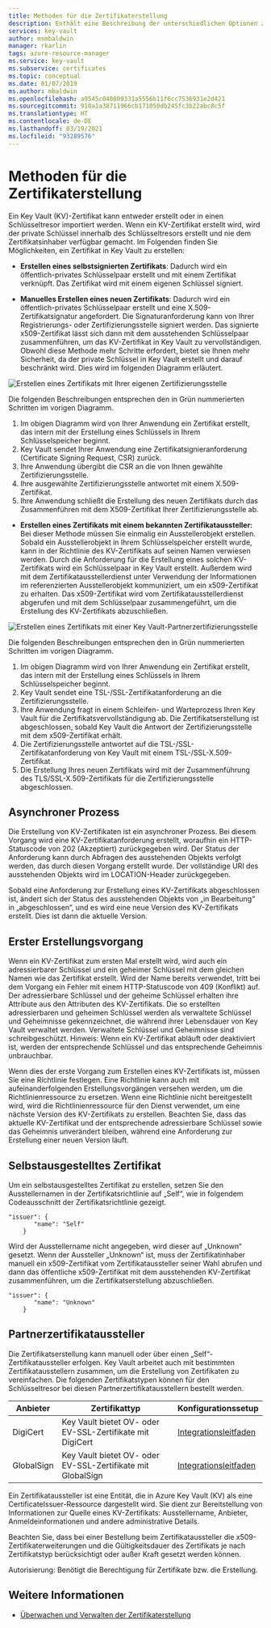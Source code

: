 ```yaml
---
title: Methoden für die Zertifikaterstellung
description: Enthält eine Beschreibung der unterschiedlichen Optionen zum Erstellen oder Importieren eines Key Vault-Zertifikats in Azure Key Vault. Es gibt mehrere Möglichkeiten, ein Key Vault-Zertifikat zu erstellen.
services: key-vault
author: msmbaldwin
manager: rkarlin
tags: azure-resource-manager
ms.service: key-vault
ms.subservice: certificates
ms.topic: conceptual
ms.date: 01/07/2019
ms.author: mbaldwin
ms.openlocfilehash: a9545c040809331a5556b11f6cc7536931e2d421
ms.sourcegitcommit: 910a1a38711966cb171050db245fc3b22abc8c5f
ms.translationtype: HT
ms.contentlocale: de-DE
ms.lasthandoff: 03/19/2021
ms.locfileid: "93289576"
---
```

# <a name="certificate-creation-methods"></a>Methoden für die Zertifikaterstellung

 Ein Key Vault (KV)-Zertifikat kann entweder erstellt oder in einen Schlüsseltresor importiert werden. Wenn ein KV-Zertifikat erstellt wird, wird der private Schlüssel innerhalb des Schlüsseltresors erstellt und nie dem Zertifikatsinhaber verfügbar gemacht. Im Folgenden finden Sie Möglichkeiten, ein Zertifikat in Key Vault zu erstellen:  

-   **Erstellen eines selbstsignierten Zertifikats**: Dadurch wird ein öffentlich-privates Schlüsselpaar erstellt und mit einem Zertifikat verknüpft. Das Zertifikat wird mit einem eigenen Schlüssel signiert.  

-    **Manuelles Erstellen eines neuen Zertifikats**: Dadurch wird ein öffentlich-privates Schlüsselpaar erstellt und eine X.509-Zertifikatsignatur angefordert. Die Signaturanforderung kann von Ihrer Registrierungs- oder Zertifizierungsstelle signiert werden. Das signierte x509-Zertifikat lässt sich dann mit dem ausstehenden Schlüsselpaar zusammenführen, um das KV-Zertifikat in Key Vault zu vervollständigen. Obwohl diese Methode mehr Schritte erfordert, bietet sie Ihnen mehr Sicherheit, da der private Schlüssel in Key Vault erstellt und darauf beschränkt wird. Dies wird im folgenden Diagramm erläutert.  

![Erstellen eines Zertifikats mit Ihrer eigenen Zertifizierungsstelle](../media/certificate-authority-1.png)  

Die folgenden Beschreibungen entsprechen den in Grün nummerierten Schritten im vorigen Diagramm.

1. Im obigen Diagramm wird von Ihrer Anwendung ein Zertifikat erstellt, das intern mit der Erstellung eines Schlüssels in Ihrem Schlüsselspeicher beginnt.
2. Key Vault sendet Ihrer Anwendung eine Zertifikatsignieranforderung (Certificate Signing Request, CSR) zurück.
3. Ihre Anwendung übergibt die CSR an die von Ihnen gewählte Zertifizierungsstelle.
4. Ihre ausgewählte Zertifizierungsstelle antwortet mit einem X.509-Zertifikat.
5. Ihre Anwendung schließt die Erstellung des neuen Zertifikats durch das Zusammenführen mit dem X509-Zertifikat Ihrer Zertifizierungsstelle ab.

-   **Erstellen eines Zertifikats mit einem bekannten Zertifikataussteller:** Bei dieser Methode müssen Sie einmalig ein Ausstellerobjekt erstellen. Sobald ein Ausstellerobjekt in Ihrem Schlüsselspeicher erstellt wurde, kann in der Richtlinie des KV-Zertifikats auf seinen Namen verwiesen werden. Durch die Anforderung für die Erstellung eines solchen KV-Zertifikats wird ein Schlüsselpaar in Key Vault erstellt. Außerdem wird mit dem Zertifikatausstellerdienst unter Verwendung der Informationen im referenzierten Ausstellerobjekt kommuniziert, um ein x509-Zertifikat zu erhalten. Das x509-Zertifikat wird vom Zertifikatausstellerdienst abgerufen und mit dem Schlüsselpaar zusammengeführt, um die Erstellung des KV-Zertifikats abzuschließen.  

![Erstellen eines Zertifikats mit einer Key Vault-Partnerzertifizierungsstelle](../media/certificate-authority-2.png)  

Die folgenden Beschreibungen entsprechen den in Grün nummerierten Schritten im vorigen Diagramm.

1. Im obigen Diagramm wird von Ihrer Anwendung ein Zertifikat erstellt, das intern mit der Erstellung eines Schlüssels in Ihrem Schlüsselspeicher beginnt.
2. Key Vault sendet eine TSL-/SSL-Zertifikatanforderung an die Zertifizierungsstelle.
3. Ihre Anwendung fragt in einem Schleifen- und Warteprozess Ihren Key Vault für die Zertifikatsvervollständigung ab. Die Zertifikatserstellung ist abgeschlossen, sobald Key Vault die Antwort der Zertifizierungsstelle mit dem x509-Zertifikat erhält.
4. Die Zertifizierungsstelle antwortet auf die TSL-/SSL-Zertifikatanforderung von Key Vault mit einem TSL-/SSL-X.509-Zertifikat.
5. Die Erstellung Ihres neuen Zertifikats wird mit der Zusammenführung des TLS/SSL-X.509-Zertifikats für die Zertifizierungsstelle abgeschlossen.

## <a name="asynchronous-process"></a>Asynchroner Prozess
Die Erstellung von KV-Zertifikaten ist ein asynchroner Prozess. Bei diesem Vorgang wird eine KV-Zertifikatanforderung erstellt, woraufhin ein HTTP-Statuscode von 202 (Akzeptiert) zurückgegeben wird. Der Status der Anforderung kann durch Abfragen des ausstehenden Objekts verfolgt werden, das durch diesen Vorgang erstellt wurde. Der vollständige URI des ausstehenden Objekts wird im LOCATION-Header zurückgegeben.  

Sobald eine Anforderung zur Erstellung eines KV-Zertifikats abgeschlossen ist, ändert sich der Status des ausstehenden Objekts von „in Bearbeitung“ in „abgeschlossen“, und es wird eine neue Version des KV-Zertifikats erstellt. Dies ist dann die aktuelle Version.  

## <a name="first-creation"></a>Erster Erstellungsvorgang
 Wenn ein KV-Zertifikat zum ersten Mal erstellt wird, wird auch ein adressierbarer Schlüssel und ein geheimer Schlüssel mit dem gleichen Namen wie das Zertifikat erstellt. Wird der Name bereits verwendet, tritt bei dem Vorgang ein Fehler mit einem HTTP-Statuscode von 409 (Konflikt) auf.
Der adressierbare Schlüssel und der geheime Schlüssel erhalten ihre Attribute aus den Attributen des KV-Zertifikats. Die so erstellten adressierbaren und geheimen Schlüssel werden als verwaltete Schlüssel und Geheimnisse gekennzeichnet, die während ihrer Lebensdauer von Key Vault verwaltet werden. Verwaltete Schlüssel und Geheimnisse sind schreibgeschützt. Hinweis: Wenn ein KV-Zertifikat abläuft oder deaktiviert ist, werden der entsprechende Schlüssel und das entsprechende Geheimnis unbrauchbar.  

 Wenn dies der erste Vorgang zum Erstellen eines KV-Zertifikats ist, müssen Sie eine Richtlinie festlegen.  Eine Richtlinie kann auch mit aufeinanderfolgenden Erstellungsvorgängen versehen werden, um die Richtlinienressource zu ersetzen. Wenn eine Richtlinie nicht bereitgestellt wird, wird die Richtlinienressource für den Dienst verwendet, um eine nächste Version des KV-Zertifikats zu erstellen. Beachten Sie, dass das aktuelle KV-Zertifikat und der entsprechende adressierbare Schlüssel sowie das Geheimnis unverändert bleiben, während eine Anforderung zur Erstellung einer neuen Version läuft.  

## <a name="self-issued-certificate"></a>Selbstausgestelltes Zertifikat
 Um ein selbstausgestelltes Zertifikat zu erstellen, setzen Sie den Ausstellernamen in der Zertifikatsrichtlinie auf „Self“, wie in folgendem Codeausschnitt der Zertifikatsrichtlinie gezeigt.  

```  
"issuer": {  
       "name": "Self"  
    }  

```  

 Wird der Ausstellername nicht angegeben, wird dieser auf „Unknown“ gesetzt. Wenn der Aussteller „Unknown“ ist, muss der Zertifikatinhaber manuell ein x509-Zertifikat vom Zertifikataussteller seiner Wahl abrufen und dann das öffentliche x509-Zertifikat mit dem ausstehenden KV-Zertifikat zusammenführen, um die Zertifikatserstellung abzuschließen.

```  
"issuer": {  
       "name": "Unknown"  
    }  

```  

## <a name="partnered-ca-providers"></a>Partnerzertifikataussteller
Die Zertifikatserstellung kann manuell oder über einen „Self“-Zertifikataussteller erfolgen. Key Vault arbeitet auch mit bestimmten Zertifikatausstellern zusammen, um die Erstellung von Zertifikaten zu vereinfachen. Die folgenden Zertifikatstypen können für den Schlüsseltresor bei diesen Partnerzertifikatausstellern bestellt werden.  

|Anbieter|Zertifikattyp|Konfigurationssetup  
|--------------|----------------------|------------------|  
|DigiCert|Key Vault bietet OV- oder EV-SSL-Zertifikate mit DigiCert| [Integrationsleitfaden](./how-to-integrate-certificate-authority.md)
|GlobalSign|Key Vault bietet OV- oder EV-SSL-Zertifikate mit GlobalSign| [Integrationsleitfaden](https://support.globalsign.com/digital-certificates/digital-certificate-installation/generating-and-importing-certificate-microsoft-azure-key-vault)

 Ein Zertifikataussteller ist eine Entität, die in Azure Key Vault (KV) als eine CertificateIssuer-Ressource dargestellt wird. Sie dient zur Bereitstellung von Informationen zur Quelle eines KV-Zertifikats: Ausstellername, Anbieter, Anmeldeinformationen und andere administrative Details.

Beachten Sie, dass bei einer Bestellung beim Zertifikataussteller die x509-Zertifikaterweiterungen und die Gültigkeitsdauer des Zertifikats je nach Zertifikatstyp berücksichtigt oder außer Kraft gesetzt werden können.  

 Autorisierung: Benötigt die Berechtigung für Zertifikate bzw. die Erstellung.

## <a name="see-also"></a>Weitere Informationen

 - [Überwachen und Verwalten der Zertifikaterstellung](create-certificate-scenarios.md)
